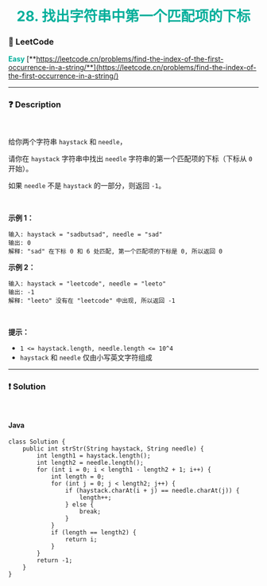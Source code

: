 <h1 style="text-align: center;"> <span style="color: #00AF9B;">28. 找出字符串中第一个匹配项的下标</span> </h1>

### 🚀 LeetCode

<base target="_blank">

<span style="color: #00AF9B;">**Easy**</span> [**https://leetcode.cn/problems/find-the-index-of-the-first-occurrence-in-a-string/**](https://leetcode.cn/problems/find-the-index-of-the-first-occurrence-in-a-string/)

---

### ❓ Description

<br/>

给你两个字符串 `haystack` 和 `needle`，

请你在 `haystack` 字符串中找出 `needle` 字符串的第一个匹配项的下标（下标从 `0` 开始）。

如果 `needle` 不是 `haystack` 的一部分，则返回 `-1`。

<br/>

**示例 1：**

```
输入: haystack = "sadbutsad", needle = "sad"
输出: 0
解释: "sad" 在下标 0 和 6 处匹配, 第一个匹配项的下标是 0, 所以返回 0
```

**示例 2：**

```
输入: haystack = "leetcode", needle = "leeto"
输出: -1
解释: "leeto" 没有在 "leetcode" 中出现, 所以返回 -1
```

<br/>

**提示：**

* `1 <= haystack.length, needle.length <= 10^4`
* `haystack` 和 `needle` 仅由小写英文字符组成

---

### ❗ Solution

<br/>

#### Java

```
class Solution {
    public int strStr(String haystack, String needle) {
        int length1 = haystack.length();
        int length2 = needle.length();
        for (int i = 0; i < length1 - length2 + 1; i++) {
            int length = 0;
            for (int j = 0; j < length2; j++) {
                if (haystack.charAt(i + j) == needle.charAt(j)) {
                    length++;
                } else {
                    break;
                }
            }
            if (length == length2) {
                return i;
            }
        }
        return -1;
    }
}
```
